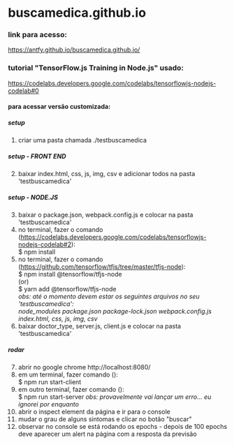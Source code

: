 # buscamedica.github.io

### link para acesso:
https://antfy.github.io/buscamedica.github.io/

### tutorial "TensorFlow.js Training in Node.js" usado:
https://codelabs.developers.google.com/codelabs/tensorflowjs-nodejs-codelab#0

#### para acessar versão customizada:

##### setup
1. criar uma pasta chamada ./testbuscamedica

##### setup - FRONT END
2. baixar index.html, css, js, img, csv e adicionar todos na pasta 'testbuscamedica'

##### setup - NODE.JS
3. baixar o package.json, webpack.config.js e colocar na pasta 'testbuscamedica'
4. no terminal, fazer o comando (https://codelabs.developers.google.com/codelabs/tensorflowjs-nodejs-codelab#2): <br/>
      $ npm install
5. no terminal, fazer o comando (https://github.com/tensorflow/tfjs/tree/master/tfjs-node): <br/>
      $ npm install @tensorflow/tfjs-node <br/>
     (or) <br/>
      $ yarn add @tensorflow/tfjs-node <br/>
_obs: até o momento devem estar os seguintes arquivos no seu 'testbuscamedica': <br/>
node_modules  package.json  package-lock.json  webpack.config.js <br/>
index.html, css, js, img, csv_
6. baixar doctor_type, server.js, client.js e colocar na pasta 'testbuscamedica'
 
 ##### rodar
7. abrir no google chrome http://localhost:8080/
8. em um terminal, fazer comando (): <br/>
      $ npm run start-client
9. em outro terminal, fazer comando (): <br/>
      $ npm run start-server
_obs: provavelmente vai lançar um erro... eu ignorei por enquanto_
10. abrir o inspect element da página e ir para o console
11. mudar o grau de alguns sintomas e clicar no botão "buscar"
12. observar no console se está rodando os epochs - depois de 100 epochs deve aparecer um alert na página com a resposta da previsão 
